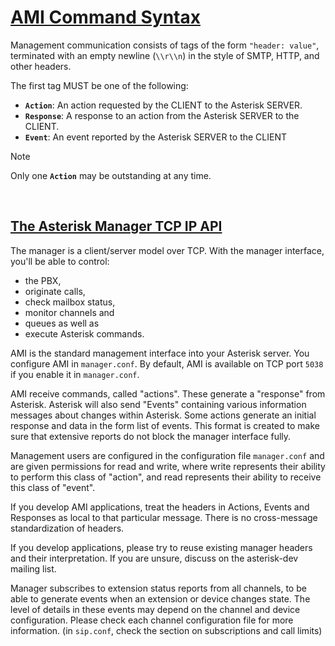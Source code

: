 # [AMI Command Syntax](https://docs.asterisk.org/Configuration/Interfaces/Asterisk-Manager-Interface-AMI/AMI-Command-Syntax/)

Management communication consists of tags of the form `"header: value"`, terminated with an empty newline (`\\r\\n`) in the style of SMTP, HTTP, and other headers.

The first tag MUST be one of the following:

*   **`Action`**: An action requested by the CLIENT to the Asterisk SERVER.
*   **`Response`**: A response to an action from the Asterisk SERVER to the CLIENT.
*   **`Event`**: An event reported by the Asterisk SERVER to the CLIENT

> [!NOTE]
>  Only one **`Action`** may be outstanding at any time.

<br/>

## [The Asterisk Manager TCP IP API](https://docs.asterisk.org/Configuration/Interfaces/Asterisk-Manager-Interface-AMI/The-Asterisk-Manager-TCP-IP-API/)

The manager is a client/server model over TCP. With the manager interface, you'll be able to control:

*   the PBX,
*   originate calls,
*   check mailbox status,
*   monitor channels and
*   queues as well as
*   execute Asterisk commands.

AMI is the standard management interface into your Asterisk server. You configure AMI in `manager.conf`. By default, AMI is available on TCP port `5038` if you enable it in `manager.conf`.

AMI receive commands, called "actions". These generate a "response" from Asterisk. Asterisk will also send "Events" containing various information messages about changes within Asterisk. Some actions generate an initial response and data in the form list of events. This format is created to make sure that extensive reports do not block the manager interface fully.

Management users are configured in the configuration file `manager.conf` and are given permissions for read and write, where write represents their ability to perform this class of "action", and read represents their ability to receive this class of "event".

If you develop AMI applications, treat the headers in Actions, Events and Responses as local to that particular message. There is no cross-message standardization of headers.

If you develop applications, please try to reuse existing manager headers and their interpretation. If you are unsure, discuss on the asterisk-dev mailing list.

Manager subscribes to extension status reports from all channels, to be able to generate events when an extension or device changes state. The level of details in these events may depend on the channel and device configuration. Please check each channel configuration file for more information. (in `sip.conf`, check the section on subscriptions and call limits)




